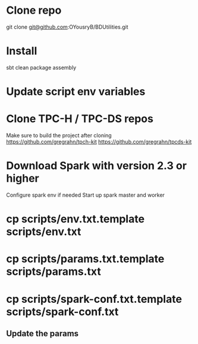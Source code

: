 # Clone repo 

git clone git@github.com:OYousryB/BDUtilities.git

# Install 
sbt clean package assembly

# Update script env variables

# Clone TPC-H / TPC-DS repos
Make sure to build the project after cloning
https://github.com/gregrahn/tpch-kit
https://github.com/gregrahn/tpcds-kit

# Download Spark with version 2.3 or higher
Configure spark env if needed 
Start up spark master and worker

# cp scripts/env.txt.template scripts/env.txt

# cp scripts/params.txt.template scripts/params.txt
# cp scripts/spark-conf.txt.template scripts/spark-conf.txt

## Update the params 
